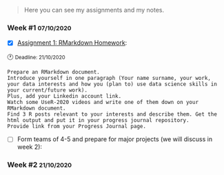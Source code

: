 >  Here you can see my assignments and my notes.

### Week #1 <small>07/10/2020</small>
- [x] [Assignment 1: RMarkdown Homework](Week_01_Assignment_01.html): 

:clock1: <small>Deadline: 21/10/2020</small>

```
Prepare an RMarkdown document. 
Introduce yourself in one paragraph (Your name surname, your work, your data interests and how you (plan to) use data science skills in your current/future work). 
Plus, add your Linkedin account link. 
Watch some UseR-2020 videos and write one of them down on your RMarkdown document. 
Find 3 R posts relevant to your interests and describe them. Get the html output and put it in your progress journal repository. 
Provide link from your Progress Journal page. 
```

- [ ] Form teams of 4-5 and prepare for major projects (we will discuss in week 2):

### Week #2 <small>21/10/2020</small>
